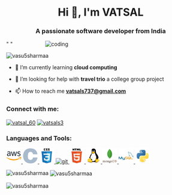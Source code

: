 <h1 align="center">Hi 👋, I'm VATSAL</h1>
<h3 align="center">A passionate software developer from India</h3>

<img align="right" alt="coding" width="400" src="https://media3.giphy.com/media/v1.Y2lkPTZjMDliOTUyc3YwandzNTF3ODZkYTcwNDZsam1xaGduZjlmdjdzeG9mMHZuNTM3dSZlcD12MV9naWZzX3NlYXJjaCZjdD1n/78XCFBGOlS6keY1Bil/200w.gif">
"
"

<p align="left"> <img src="https://komarev.com/ghpvc/?username=vasu5sharmaa&label=Profile%20views&color=0e75b6&style=flat" alt="vasu5sharmaa" /> </p>

- 🌱 I’m currently learning **cloud computing**

- 🤝 I’m looking for help with **travel trio** a college group project

- 📫 How to reach me **vatsals737@gmail.com**

<h3 align="left">Connect with me:</h3>
<p align="left">
<a href="https://instagram.com/vatsal_60" target="blank"><img align="center" src="https://raw.githubusercontent.com/rahuldkjain/github-profile-readme-generator/master/src/images/icons/Social/instagram.svg" alt="vatsal_60" height="30" width="40" /></a>
<a href="https://www.leetcode.com/vatsals3" target="blank"><img align="center" src="https://raw.githubusercontent.com/rahuldkjain/github-profile-readme-generator/master/src/images/icons/Social/leet-code.svg" alt="vatsals3" height="30" width="40" /></a>
</p>

<h3 align="left">Languages and Tools:</h3>
<p align="left"> <a href="https://aws.amazon.com" target="_blank" rel="noreferrer"> <img src="https://raw.githubusercontent.com/devicons/devicon/master/icons/amazonwebservices/amazonwebservices-original-wordmark.svg" alt="aws" width="40" height="40"/> </a> <a href="https://www.cprogramming.com/" target="_blank" rel="noreferrer"> <img src="https://raw.githubusercontent.com/devicons/devicon/master/icons/c/c-original.svg" alt="c" width="40" height="40"/> </a> <a href="https://www.w3schools.com/css/" target="_blank" rel="noreferrer"> <img src="https://raw.githubusercontent.com/devicons/devicon/master/icons/css3/css3-original-wordmark.svg" alt="css3" width="40" height="40"/> </a> <a href="https://git-scm.com/" target="_blank" rel="noreferrer"> <img src="https://www.vectorlogo.zone/logos/git-scm/git-scm-icon.svg" alt="git" width="40" height="40"/> </a> <a href="https://www.w3.org/html/" target="_blank" rel="noreferrer"> <img src="https://raw.githubusercontent.com/devicons/devicon/master/icons/html5/html5-original-wordmark.svg" alt="html5" width="40" height="40"/> </a> <a href="https://www.linux.org/" target="_blank" rel="noreferrer"> <img src="https://raw.githubusercontent.com/devicons/devicon/master/icons/linux/linux-original.svg" alt="linux" width="40" height="40"/> </a> <a href="https://www.mongodb.com/" target="_blank" rel="noreferrer"> <img src="https://raw.githubusercontent.com/devicons/devicon/master/icons/mongodb/mongodb-original-wordmark.svg" alt="mongodb" width="40" height="40"/> </a> <a href="https://www.mysql.com/" target="_blank" rel="noreferrer"> <img src="https://raw.githubusercontent.com/devicons/devicon/master/icons/mysql/mysql-original-wordmark.svg" alt="mysql" width="40" height="40"/> </a> <a href="https://www.python.org" target="_blank" rel="noreferrer"> <img src="https://raw.githubusercontent.com/devicons/devicon/master/icons/python/python-original.svg" alt="python" width="40" height="40"/> </a> </p>

<p><img align="left" src="https://github-readme-stats.vercel.app/api/top-langs?username=vasu5sharmaa&show_icons=true&locale=en&layout=compact" alt="vasu5sharmaa" /></p>

<p>&nbsp;<img align="center" src="https://github-readme-stats.vercel.app/api?username=vasu5sharmaa&show_icons=true&locale=en" alt="vasu5sharmaa" /></p>

<p><img align="center" src="https://github-readme-streak-stats.herokuapp.com/?user=vasu5sharmaa&" alt="vasu5sharmaa" /></p>
